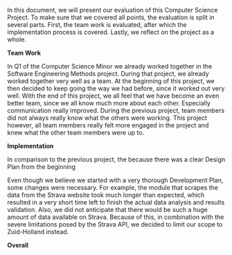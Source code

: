 In this document, we will present our evaluation of this Computer Science Project.
To make sure that we covered all points, the evaluation is split in several parts.
First, the team work is evaluated, after which the implementation process is covered. Lastly, we reflect on the project as a whole.

**Team Work**

In Q1 of the Computer Science Minor we already worked together in the Software Engineering Methods project.
During that project, we already worked together very well as a team.
At the beginning of this project, we then decided to keep going the way we had before, since it worked out very well.
With the end of this project, we all feel that we have become an even better team, since we all know much more about each other.
Especially communication really improved. During the previous project, team members did not always really know what the others were working.
This project however, all team members really felt more engaged in the project and knew what the other team members were up to.

**Implementation**

In comparison to the previous project, the  because there was a clear Design Plan from the beginning


Even though we believe we started with a very thorough Development Plan, some changes were necessary.
For example, the module that scrapes the data from the Strava website took much longer than expected,
which resulted in a very short time left to finish the actual data analysis and results validation.
Also, we did not anticipate that there would be such a huge amount of data available on Strava.
Because of this, in combination with the severe limitations posed by the Strava API, we decided to limit our scope to Zuid-Holland instead.


**Overall**

